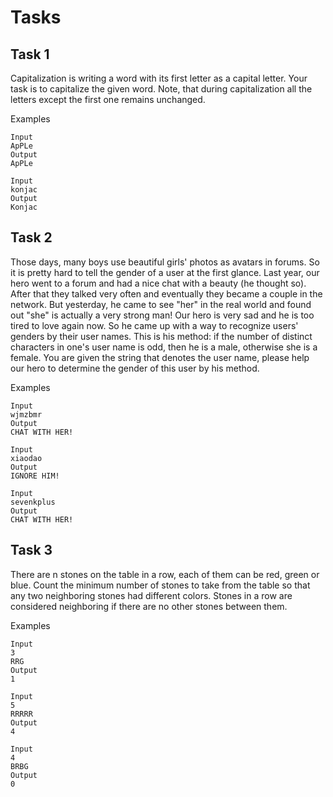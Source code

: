 # Tasks

## Task 1

Capitalization is writing a word with its first letter as a capital letter. Your task is to capitalize the given word. Note, that during capitalization all the letters except the first one remains unchanged.

Examples

```text
Input
ApPLe
Output
ApPLe

Input
konjac
Output
Konjac
```

## Task 2

Those days, many boys use beautiful girls' photos as avatars in forums. So it is pretty hard to tell the gender of a user at the first glance. Last year, our hero went to a forum and had a nice chat with a beauty (he thought so). After that they talked very often and eventually they became a couple in the network. But yesterday, he came to see "her" in the real world and found out "she" is actually a very strong man! Our hero is very sad and he is too tired to love again now. So he came up with a way to recognize users' genders by their user names. This is his method: if the number of distinct characters in one's user name is odd, then he is a male, otherwise she is a female. You are given the string that denotes the user name, please help our hero to determine the gender of this user by his method.

Examples

```text
Input
wjmzbmr
Output
CHAT WITH HER!

Input
xiaodao
Output
IGNORE HIM!

Input
sevenkplus
Output
CHAT WITH HER!
```

## Task 3

There are n stones on the table in a row, each of them can be red, green or blue. Count the minimum number of stones to take from the table so that any two neighboring stones had different colors. Stones in a row are considered neighboring if there are no other stones between them.

Examples

```text
Input
3
RRG
Output
1

Input
5
RRRRR
Output
4

Input
4
BRBG
Output
0
```

